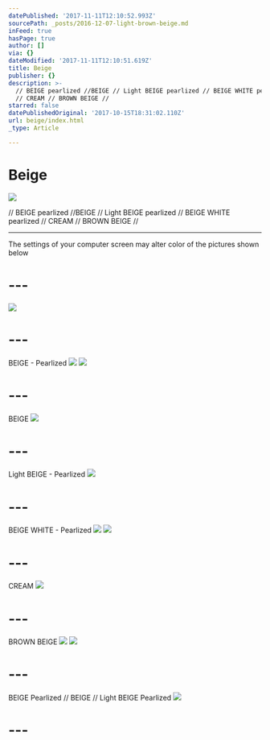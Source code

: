 ```yaml
---
datePublished: '2017-11-11T12:10:52.993Z'
sourcePath: _posts/2016-12-07-light-brown-beige.md
inFeed: true
hasPage: true
author: []
via: {}
dateModified: '2017-11-11T12:10:51.619Z'
title: Beige
publisher: {}
description: >-
  // BEIGE pearlized //BEIGE // Light BEIGE pearlized // BEIGE WHITE pearlized
  // CREAM // BROWN BEIGE //
starred: false
datePublishedOriginal: '2017-10-15T18:31:02.110Z'
url: beige/index.html
_type: Article

---
```

# Beige
![](https://the-grid-user-content.s3-us-west-2.amazonaws.com/629a23ff-8e76-445c-ad26-d396b97265e6.jpg)

// BEIGE pearlized //BEIGE // Light BEIGE pearlized // BEIGE WHITE pearlized // CREAM // BROWN BEIGE //

---

The settings of your computer screen may alter color of the pictures shown below

# ---
![](https://the-grid-user-content.s3-us-west-2.amazonaws.com/ab4a49a5-3db1-4722-a93b-dd62be36e4c2.jpg)

# ---

BEIGE - Pearlized
![](https://the-grid-user-content.s3-us-west-2.amazonaws.com/23aac879-ea15-476d-b996-0d7db97c0c49.jpg)
![](https://the-grid-user-content.s3-us-west-2.amazonaws.com/2fecbb0a-6da3-44c7-80b5-c3cae62cb33b.jpg)

# ---

BEIGE
![](https://the-grid-user-content.s3-us-west-2.amazonaws.com/f930c4c6-3000-45d7-b457-40e48edec6d8.jpg)

# ---

Light BEIGE - Pearlized
![](https://the-grid-user-content.s3-us-west-2.amazonaws.com/1f977bab-bf5c-4d81-abe8-d93c327e729b.jpg)

# ---

BEIGE WHITE - Pearlized
![](https://the-grid-user-content.s3-us-west-2.amazonaws.com/dc2a203b-5b2a-4f3c-bd5d-870027e58126.jpg)
![](https://the-grid-user-content.s3-us-west-2.amazonaws.com/6bf52197-b5bc-4ae8-aa37-219e72e5168e.jpg)

# ---

CREAM
![](https://the-grid-user-content.s3-us-west-2.amazonaws.com/f0105c24-f689-4a61-bbc3-7ebd2104dcfc.jpg)

# ---

BROWN BEIGE
![](https://the-grid-user-content.s3-us-west-2.amazonaws.com/d3a21f7c-fb4f-4fdb-8010-39ff3924c63f.jpg)
![](https://the-grid-user-content.s3-us-west-2.amazonaws.com/502d3a85-9edc-4089-8426-11af0028dc2c.jpg)

# ---

BEIGE Pearlized // BEIGE // Light BEIGE Pearlized
![](https://the-grid-user-content.s3-us-west-2.amazonaws.com/6c19cd17-a383-46a0-a8a2-072b8f8148c5.jpg)

# ---